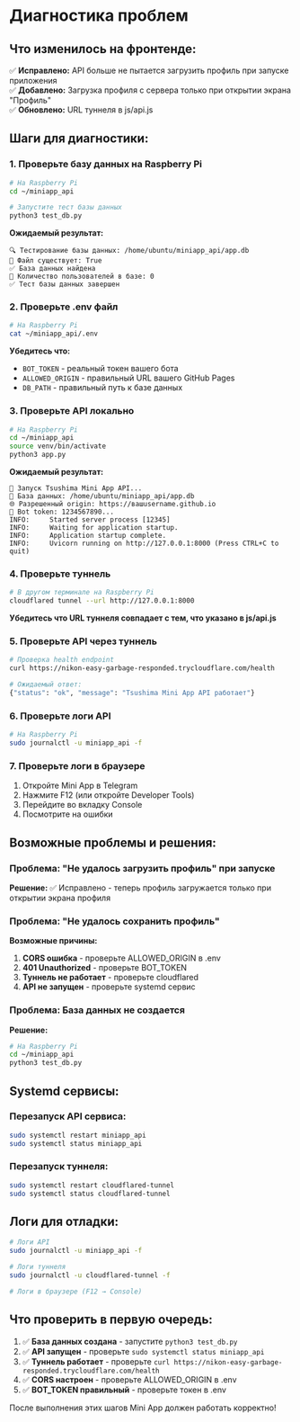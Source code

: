 # Диагностика проблем

## Что изменилось на фронтенде:

✅ **Исправлено:** API больше не пытается загрузить профиль при запуске приложения  
✅ **Добавлено:** Загрузка профиля с сервера только при открытии экрана "Профиль"  
✅ **Обновлено:** URL туннеля в js/api.js  

## Шаги для диагностики:

### 1. Проверьте базу данных на Raspberry Pi

```bash
# На Raspberry Pi
cd ~/miniapp_api

# Запустите тест базы данных
python3 test_db.py
```

**Ожидаемый результат:**
```
🔍 Тестирование базы данных: /home/ubuntu/miniapp_api/app.db
📁 Файл существует: True
✅ База данных найдена
👥 Количество пользователей в базе: 0
✅ Тест базы данных завершен
```

### 2. Проверьте .env файл

```bash
# На Raspberry Pi
cat ~/miniapp_api/.env
```

**Убедитесь что:**
- `BOT_TOKEN` - реальный токен вашего бота
- `ALLOWED_ORIGIN` - правильный URL вашего GitHub Pages
- `DB_PATH` - правильный путь к базе данных

### 3. Проверьте API локально

```bash
# На Raspberry Pi
cd ~/miniapp_api
source venv/bin/activate
python3 app.py
```

**Ожидаемый результат:**
```
🚀 Запуск Tsushima Mini App API...
📁 База данных: /home/ubuntu/miniapp_api/app.db
🌐 Разрешенный origin: https://вашusername.github.io
🤖 Bot token: 1234567890...
INFO:     Started server process [12345]
INFO:     Waiting for application startup.
INFO:     Application startup complete.
INFO:     Uvicorn running on http://127.0.0.1:8000 (Press CTRL+C to quit)
```

### 4. Проверьте туннель

```bash
# В другом терминале на Raspberry Pi
cloudflared tunnel --url http://127.0.0.1:8000
```

**Убедитесь что URL туннеля совпадает с тем, что указано в js/api.js**

### 5. Проверьте API через туннель

```bash
# Проверка health endpoint
curl https://nikon-easy-garbage-responded.trycloudflare.com/health

# Ожидаемый ответ:
{"status": "ok", "message": "Tsushima Mini App API работает"}
```

### 6. Проверьте логи API

```bash
# На Raspberry Pi
sudo journalctl -u miniapp_api -f
```

### 7. Проверьте логи в браузере

1. Откройте Mini App в Telegram
2. Нажмите F12 (или откройте Developer Tools)
3. Перейдите во вкладку Console
4. Посмотрите на ошибки

## Возможные проблемы и решения:

### Проблема: "Не удалось загрузить профиль" при запуске
**Решение:** ✅ Исправлено - теперь профиль загружается только при открытии экрана профиля

### Проблема: "Не удалось сохранить профиль"
**Возможные причины:**
1. **CORS ошибка** - проверьте ALLOWED_ORIGIN в .env
2. **401 Unauthorized** - проверьте BOT_TOKEN
3. **Туннель не работает** - проверьте cloudflared
4. **API не запущен** - проверьте systemd сервис

### Проблема: База данных не создается
**Решение:**
```bash
# На Raspberry Pi
cd ~/miniapp_api
python3 test_db.py
```

## Systemd сервисы:

### Перезапуск API сервиса:
```bash
sudo systemctl restart miniapp_api
sudo systemctl status miniapp_api
```

### Перезапуск туннеля:
```bash
sudo systemctl restart cloudflared-tunnel
sudo systemctl status cloudflared-tunnel
```

## Логи для отладки:

```bash
# Логи API
sudo journalctl -u miniapp_api -f

# Логи туннеля
sudo journalctl -u cloudflared-tunnel -f

# Логи в браузере (F12 → Console)
```

## Что проверить в первую очередь:

1. ✅ **База данных создана** - запустите `python3 test_db.py`
2. ✅ **API запущен** - проверьте `sudo systemctl status miniapp_api`
3. ✅ **Туннель работает** - проверьте `curl https://nikon-easy-garbage-responded.trycloudflare.com/health`
4. ✅ **CORS настроен** - проверьте ALLOWED_ORIGIN в .env
5. ✅ **BOT_TOKEN правильный** - проверьте токен в .env

После выполнения этих шагов Mini App должен работать корректно!
